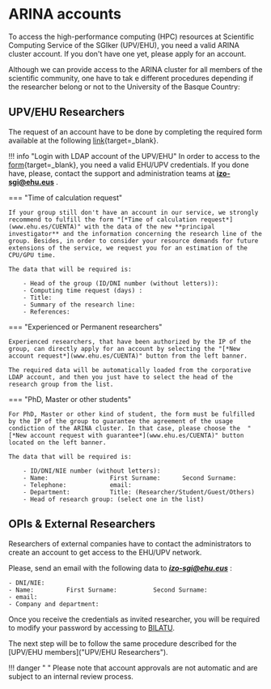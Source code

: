 # **ARINA accounts**

To access the high-performance computing (HPC) resources at Scientific Computing Service of the SGIker (UPV/EHU), you need a valid ARINA cluster account. If you don't have one yet, please apply for an account.

Although we can provide access to the ARINA cluster for all members of the scientific community, one have to tak e different procedures depending if the researcher belong or not to the University of the Basque Country:

## UPV/EHU Researchers

The request of an account have to be done by completing the required form available at the following [link](https://www.ehu.es/sgi/CUENTA){target=_blank}.


!!! info "Login with LDAP account of the UPV/EHU"
    In order to access to the [form](https://www.ehu.es/sgi/CUENTA){target=_blank}, you need a valid EHU/UPV credentials.
    If you done have, please, contact the support and administration teams at **izo-sgi@ehu.eus** .


=== "Time of calculation request" 

    If your group still don't have an account in our service, we strongly recommend to fulfill the form "[*Time of calculation request*](www.ehu.es/CUENTA)" with the data of the new **principal investigator** and the information concerning the research line of the group. Besides, in order to consider your resource demands for future extensions of the service, we request you for an estimation of the CPU/GPU time. 

    The data that will be required is: 

        - Head of the group (ID/DNI number (without letters)):
        - Computing time request (days) :
        - Title:
        - Summary of the research line:
        - References:


=== "Experienced or Permanent researchers"

    Experienced researchers, that have been authorized by the IP of the group, can directly apply for an account by selecting the "[*New account request*](www.ehu.es/CUENTA)" button from the left banner.

    The required data will be automatically loaded from the corporative LDAP account, and then you just have to select the head of the research group from the list.

=== "PhD, Master or other students"

    For PhD, Master or other kind of student, the form must be fulfilled by the IP of the group to guarantee the agreement of the usage condiction of the ARINA cluster. In that case, please choose the  "[*New account request with guarantee*](www.ehu.es/CUENTA)" button located on the left banner. 

    The data that will be required is: 

        - ID/DNI/NIE number (without letters):
        - Name:                 First Surname:      Second Surname:
        - Telephone:            email: 
        - Department:           Title: (Researcher/Student/Guest/Others)
        - Head of research group: (select one in the list)




## OPIs & External Researchers
Researchers of external companies have to contact the administrators to create an account to get access to the EHU/UPV network. 

Please, send an email with the following data to ***izo-sgi@ehu.eus*** : 

    - DNI/NIE: 
    - Name:         First Surname:          Second Surname:
    - email: 
    - Company and department: 

Once you receive the credentials as invited researcher, you will be required to modify your password by accessing to [BILATU](https://www.ehu.eus/bilatu/login/login.php). 

The next step will be to follow the same procedure described for the [UPV/EHU members]("UPV/EHU Researchers").



!!! danger " "
    Please note that account approvals are not automatic and are subject to an internal review process.
